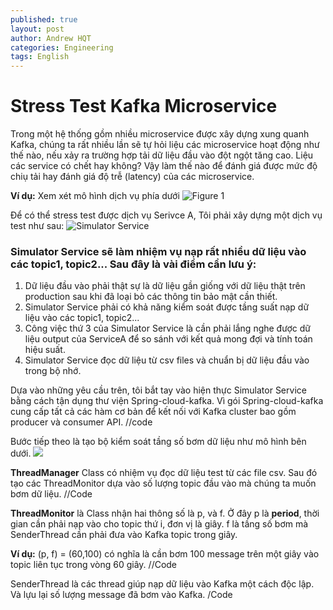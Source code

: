 ```yaml
---
published: true
layout: post
author: Andrew HQT
categories: Engineering
tags: English
---
```

Stress Test Kafka Microservice
===

Trong một hệ thống gồm nhiều microservice được xây dựng xung quanh Kafka, chúng ta rất nhiều lần sẽ tự hỏi liệu các microservice hoạt động như thế nào, nếu xảy ra trường hợp tải dữ liệu đầu vào đột ngột tăng cao. Liệu các service có chết hay không? Vậy làm thế nào để đánh giá được mức độ chiụ tải hay đánh giá độ trễ (latency) của các microservice.

**Ví dụ:** Xem xét mô hình dịch vụ phía dưới
![Figure 1](https://i.imgur.com/XEzbAUW.png)

Để có thể stress test được dịch vụ Serivce A, Tôi phải xây dựng một dịch vụ test như sau:
![Simulator Service](https://i.imgur.com/HsgxMoQ.jpg)


### Simulator Service sẽ làm nhiệm vụ nạp rất nhiều dữ liệu vào các topic1, topic2... Sau đây là vài điểm cần lưu ý:
1. Dữ liệu đầu vào phải thật sự là dữ liệu gần giống với dữ liệu thật trên production sau khi đã loại bỏ các thông tin bảo mật cần thiết. 
2. Simulator Service phải có khả năng kiểm soát được tầng suất nạp dữ liệu vào các topic1, topic2...
3. Công việc thứ 3 của Simulator Service là cần phải lắng nghe được dữ liệu output của ServiceA để so sánh với kết quả mong đợi và tính toán hiệu suất. 
4. Simulator Service đọc dữ liệu từ csv files và chuẩn bị dữ liệu đầu vào trong bộ nhớ.

Dựa vào những yêu cầu trên, tôi bắt tay vào hiện thực Simulator Service bằng cách tận dụng thư viện Spring-cloud-kafka. Vì gói Spring-cloud-kafka cung cấp tất cả các hàm cơ bản để kết nối với Kafka cluster bao gồm producer và consumer API. 
//code

Bước tiếp theo là tạo bộ kiểm soát tầng số bơm dữ liệu như mô hình bên dưới. 
![](https://i.imgur.com/PzXAA9A.jpg)

**ThreadManager** Class có nhiệm vụ đọc dữ liệu test từ các file csv. Sau đó tạo các ThreadMonitor dựa vào số lượng topic đầu vào mà chúng ta muốn bơm dữ liệu. 
//Code

**ThreadMonitor** là Class nhận hai thông số là p, và f. Ở đây p là **period**, thời gian cần phải nạp vào cho topic thứ i, đơn vị là giây. f là tầng số bơm mà SenderThread cần phải đưa vào Kafka topic trong giây.

**Ví dụ:** (p, f) = (60,100) có nghĩa là cần bơm 100 message trên một giây vào topic liên tục trong vòng 60 giây. 
//Code

SenderThread là các thread giúp nạp dữ liệu vào Kafka một cách độc lập. Và lựu lại số lượng message đã bơm vào Kafka. 
/Code
